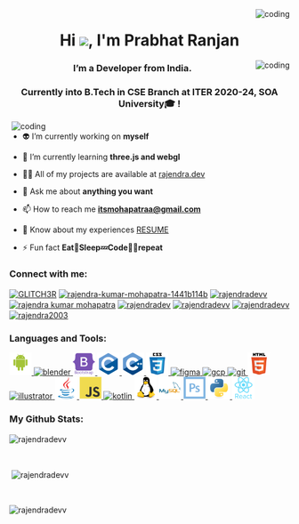 <img align="right" alt="coding" src="https://user-images.githubusercontent.com/95306655/193441951-3fb5879f-decf-4310-b9da-d1c59fd58585.png" width =auto >
<h1 align="center">Hi 
  <img src="https://camo.githubusercontent.com/e8e7b06ecf583bc040eb60e44eb5b8e0ecc5421320a92929ce21522dbc34c891/68747470733a2f2f6d656469612e67697068792e636f6d2f6d656469612f6876524a434c467a6361737252346961377a2f67697068792e676966" width="30px">, I'm Prabhat Ranjan</h1>
<img align="right" alt="coding" src="https://mir-s3-cdn-cf.behance.net/project_modules/fs/6c0f9b95746151.5e9ecde69599e.gif" width =auto loop=infinite>
<h3 align="center">I’m a Developer from India.</h3>
<h3 align="center">Currently into B.Tech in CSE Branch at ITER 2020-24, SOA University🎓 !</h3>
<img align="right" alt="coding" src="https://camo.githubusercontent.com/cae12fddd9d6982901d82580bdf321d81fb299141098ca1c2d4891870827bf17/68747470733a2f2f6d69726f2e6d656469756d2e636f6d2f6d61782f313336302f302a37513379765349765f7430696f4a2d5a2e676966" width ="500px">




- 👽 I’m currently working on **myself**

- 🌱 I’m currently learning **three.js and webgl**

- 👨‍💻 All of my projects are available at [rajendra.dev](https://rajendradevv.github.io/Rajendra.dev/)

- 💬 Ask me about **anything you want**

- 📫 How to reach me **itsmohapatraa@gmail.com**

- 📄 Know about my experiences [RESUME](https://drive.google.com/file/d/1-Bi_yJQ3k402t80nRXdTwVQcHe0MWR0O/view?usp=sharing)

- ⚡ Fun fact **Eat🍴Sleep💤Code👨‍💻repeat**

<h3 align="left">Connect with me:</h3>
<p align="left">
<a href="https://twitter.com/GLlTCH3R" target="blank"><img align="center" src="https://raw.githubusercontent.com/rahuldkjain/github-profile-readme-generator/master/src/images/icons/Social/twitter.svg" alt="GLlTCH3R" height="30" width="40" /></a>
<a href="https://linkedin.com/in/rajendra-kumar-mohapatra-1441b114b" target="blank"><img align="center" src="https://raw.githubusercontent.com/rahuldkjain/github-profile-readme-generator/master/src/images/icons/Social/linked-in-alt.svg" alt="rajendra-kumar-mohapatra-1441b114b" height="30" width="40" /></a>
<a href="https://instagram.com/rajendradevv" target="blank"><img align="center" src="https://raw.githubusercontent.com/rahuldkjain/github-profile-readme-generator/master/src/images/icons/Social/instagram.svg" alt="rajendradevv" height="30" width="40" /></a>
<a href="https://www.youtube.com/channel/UCzIoI5D8RTf9a_67I_BmfvQ" target="blank"><img align="center" src="https://raw.githubusercontent.com/rahuldkjain/github-profile-readme-generator/master/src/images/icons/Social/youtube.svg" alt="rajendra kumar mohapatra" height="30" width="40" /></a>
<a href="https://www.codechef.com/users/rajendradev" target="blank"><img align="center" src="https://cdn.jsdelivr.net/npm/simple-icons@3.1.0/icons/codechef.svg" alt="rajendradev" height="30" width="40" /></a>
<a href="https://www.hackerrank.com/rajendradevv" target="blank"><img align="center" src="https://raw.githubusercontent.com/rahuldkjain/github-profile-readme-generator/master/src/images/icons/Social/hackerrank.svg" alt="rajendradevv" height="30" width="40" /></a>
<a href="https://www.leetcode.com/rajendradevv" target="blank"><img align="center" src="https://raw.githubusercontent.com/rahuldkjain/github-profile-readme-generator/master/src/images/icons/Social/leet-code.svg" alt="rajendradevv" height="30" width="40" /></a>
<a href="https://auth.geeksforgeeks.org/user/rajendra2003" target="blank"><img align="center" src="https://raw.githubusercontent.com/rahuldkjain/github-profile-readme-generator/master/src/images/icons/Social/geeks-for-geeks.svg" alt="rajendra2003" height="30" width="40" /></a>
</p>

<h3 align="left">Languages and Tools:</h3>
<p align="left"> <a href="https://developer.android.com" target="_blank" rel="noreferrer"> <img src="https://raw.githubusercontent.com/devicons/devicon/master/icons/android/android-original-wordmark.svg" alt="android" width="40" height="40"/> </a> <a href="https://www.blender.org/" target="_blank" rel="noreferrer"> <img src="https://download.blender.org/branding/community/blender_community_badge_white.svg" alt="blender" width="40" height="40"/> </a> <a href="https://getbootstrap.com" target="_blank" rel="noreferrer"> <img src="https://raw.githubusercontent.com/devicons/devicon/master/icons/bootstrap/bootstrap-plain-wordmark.svg" alt="bootstrap" width="40" height="40"/> </a> <a href="https://www.cprogramming.com/" target="_blank" rel="noreferrer"> <img src="https://raw.githubusercontent.com/devicons/devicon/master/icons/c/c-original.svg" alt="c" width="40" height="40"/> </a> <a href="https://www.w3schools.com/cpp/" target="_blank" rel="noreferrer"> <img src="https://raw.githubusercontent.com/devicons/devicon/master/icons/cplusplus/cplusplus-original.svg" alt="cplusplus" width="40" height="40"/> </a> <a href="https://www.w3schools.com/css/" target="_blank" rel="noreferrer"> <img src="https://raw.githubusercontent.com/devicons/devicon/master/icons/css3/css3-original-wordmark.svg" alt="css3" width="40" height="40"/> </a> <a href="https://www.figma.com/" target="_blank" rel="noreferrer"> <img src="https://www.vectorlogo.zone/logos/figma/figma-icon.svg" alt="figma" width="40" height="40"/> </a> <a href="https://cloud.google.com" target="_blank" rel="noreferrer"> <img src="https://www.vectorlogo.zone/logos/google_cloud/google_cloud-icon.svg" alt="gcp" width="40" height="40"/> </a> <a href="https://git-scm.com/" target="_blank" rel="noreferrer"> <img src="https://www.vectorlogo.zone/logos/git-scm/git-scm-icon.svg" alt="git" width="40" height="40"/> </a> <a href="https://www.w3.org/html/" target="_blank" rel="noreferrer"> <img src="https://raw.githubusercontent.com/devicons/devicon/master/icons/html5/html5-original-wordmark.svg" alt="html5" width="40" height="40"/> </a> <a href="https://www.adobe.com/in/products/illustrator.html" target="_blank" rel="noreferrer"> <img src="https://www.vectorlogo.zone/logos/adobe_illustrator/adobe_illustrator-icon.svg" alt="illustrator" width="40" height="40"/> </a> <a href="https://www.java.com" target="_blank" rel="noreferrer"> <img src="https://raw.githubusercontent.com/devicons/devicon/master/icons/java/java-original.svg" alt="java" width="40" height="40"/> </a> <a href="https://developer.mozilla.org/en-US/docs/Web/JavaScript" target="_blank" rel="noreferrer"> <img src="https://raw.githubusercontent.com/devicons/devicon/master/icons/javascript/javascript-original.svg" alt="javascript" width="40" height="40"/> </a> <a href="https://kotlinlang.org" target="_blank" rel="noreferrer"> <img src="https://www.vectorlogo.zone/logos/kotlinlang/kotlinlang-icon.svg" alt="kotlin" width="40" height="40"/> </a> <a href="https://www.linux.org/" target="_blank" rel="noreferrer"> <img src="https://raw.githubusercontent.com/devicons/devicon/master/icons/linux/linux-original.svg" alt="linux" width="40" height="40"/> </a> <a href="https://www.mysql.com/" target="_blank" rel="noreferrer"> <img src="https://raw.githubusercontent.com/devicons/devicon/master/icons/mysql/mysql-original-wordmark.svg" alt="mysql" width="40" height="40"/> </a> <a href="https://www.photoshop.com/en" target="_blank" rel="noreferrer"> <img src="https://raw.githubusercontent.com/devicons/devicon/master/icons/photoshop/photoshop-line.svg" alt="photoshop" width="40" height="40"/> </a> <a href="https://www.python.org" target="_blank" rel="noreferrer"> <img src="https://raw.githubusercontent.com/devicons/devicon/master/icons/python/python-original.svg" alt="python" width="40" height="40"/> </a> <a href="https://reactjs.org/" target="_blank" rel="noreferrer"> <img src="https://raw.githubusercontent.com/devicons/devicon/master/icons/react/react-original-wordmark.svg" alt="react" width="40" height="40"/> </a> </p>

<h3 align="left">My Github Stats:</h3>
<p align="centre"><img align="center" src="https://github-readme-stats.vercel.app/api/top-langs?username=rajendradevv&show_icons=true&locale=en&layout=compact" alt="rajendradevv" /></p>
<br>

<p align="centre">&nbsp;<img align="center" src="https://github-readme-stats.vercel.app/api?username=rajendradevv&show_icons=true&locale=en" alt="rajendradevv" /></p>
<br>
<p align="centre"><img align="center" src="https://github-readme-streak-stats.herokuapp.com/?user=rajendradevv&" alt="rajendradevv" /></p>
<br>
